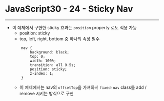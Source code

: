 # JavaScript30 - 24 - Sticky Nav

---

- 이 예제에서 구현한 sticky 효과는 `position` property 로도 적용 가능
  - position: sticky
  - top, left, right, bottom 중 하나의 속성 필수
  ```
      nav {
          background: black;
          top: 0;
          width: 100%;
          transition: all 0.5s;
          position: sticky;
          z-index: 1;
      }
  ```
  - 이 예제에서는 nav의 `offsetTop`을 가져와서 `fixed-nav` class를
    add / remove 시키는 방식으로 구현
